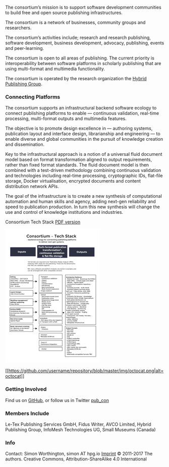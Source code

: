 <head>
    <!-- Metatags -->
    <meta charset="utf-8" /> <!-- doesn’t need editing -->
    <meta name="generator" content="github pages" /> <!-- doesn’t need editing -->
    <meta name="keywords" content="hybrid publishing consortium"/> <!-- edit: each keyword separated by a comma (10 is a good number) -->
    <meta name="description" content="The consortium’s mission is to support software development communities to build free and open source publishing infrastructures"/> <!-- edit: text, sentences -->
    <meta http-equiv="X-UA-Compatible" content="IE=edge"/> <!-- doesn’t need editing -->
    <meta name="viewport" content="width=device-width, initial-scale=1"/> <!-- doesn’t need editing -->
    <!-- Dublin Core -->
    <meta name="DC.title" content="Hybrid Publishing Consortium"/> <!-- doesn’t need editing -->
    <meta name="DC.contributor" content="Simon Worthington"/> <!-- edit - one meta tag per author -->
    <meta name="DC.creator" content="Simon Worthington" /> <!-- edit -->
    <meta name="DC.subject" content="free and Open-source software"> <!-- edit: comma separated (can be more than the keywords) -->
    <meta name="DC.description.abstract" content="The consortium’s mission is to support software development communities to build free and open source publishing infrastructures"/> <!-- edit: copy of the desciption -->
    <meta name="DC.date" content=""/> <!-- edit: yyyy-mm-dd -->
    <meta name="DC.type" content="home website"/> <!-- edit: choose one -->
    <meta name="DC.format" content="text/html"/> <!-- doesn’t need editing -->
    <meta name="DC.language" content="eng"/> <!-- if edit ISO 639-3 standard: http://en.wikipedia.org/wiki/ISO_639:a -->
    <meta name="DC.identifier.URL" content="http://consortium.io"/> <!-- if edit: put a url -->
    <meta name="DC.rights" content="http://www.consortium.io/LICENCE.md"/> <!-- if edit: put a url -->
    <meta name="DC.identifier" content="https://github.com/consortium"/> <!-- edit, and if no identifier it will be generated -->
    <meta name="DC.publisher" content="Hybrid Publishing Consortium"/> <!-- edit: for each publisher a new meta tag -->
    <meta name="DC.bibliographicCitation" content="Worthington, Simon. “Hybrid Publishing Consortium.” Home Page. Hybrid Publishing Consortium, December 2016. http://consortium.io/"/> <!-- doesn’t need editing -->
    <link rel="SCHEMA.DC" href="http://purl.org/dc/elements/1.1/"/> <!-- doesn’t need editing -->
    <!-- Favicons -->
    <link rel="shortcut icon" href="images/favicon.ico" />
</head>

The consortium’s mission is to support software development communities to build free and open source publishing infrastructures.

The consortium is a network of businesses, community groups and researchers.

The consortium’s activities include; research and research publishing, software development, business development, advocacy, publishing, events and peer-learning.

The consortium is open to all areas of publishing. The current priority is interoperability between software platforms in scholarly publishing that are using multi-format and multimedia functionality.

The consortium is operated by the research organization the [Hybrid Publishing Group](https://hpg.io/).

### Connecting Platforms

The consortium supports an infrastructural backend software ecology to connect publishing platforms to enable — continuous validation, real-time processing, multi-format outputs and multimedia features.
 
The objective is to promote design excellence in — authoring systems, publication layout and interface design, librarianship and engineering — to enable diverse and global communities in the pursuit of knowledge creation and dissemination.

Key to the infrastructural approach is a notion of a universal fluid document model based on format transformation aligned to output requirements, rather than fixed format standards. The fluid document model is then combined with a test-driven methodology combining continuous validation and technologies including real-time processing, cryptographic IDs, flat-file storage, Docker virtualisation, encrypted documents and content distribution network APIs.

The goal of the infrastructure is to create a new synthesis of computational automation and human skills and agency, adding next-gen reliability and speed to publication production. In turn this new synthesis will change the use and control of knowledge institutions and industries.

Consortium Tech Stack [PDF version](https://github.com/consortium/Hybrid-Publishing-Consortium/blob/master/pdf/consortium-v04.pdf)

[![Image of Consortium Tech Stack](https://github.com/consortium/Hybrid-Publishing-Consortium/blob/master/images/consortium-v04sml.png)](https://github.com/consortium/Hybrid-Publishing-Consortium/blob/master/pdf/consortium-v04.pdf)

[[https://github.com/username/repository/blob/master/img/octocat.png|alt=octocat]]

### Getting Involved
Find us on [GitHub](https://github.com/consortium), or follow us in Twitter [pub_con](https://twitter.com/pub_con)

### Members Include
Le-Tex Publishing Services GmbH, Fidus Writer, AVCO Limited, Hybrid Publishing Group, InfoMesh Technologies UG, Small Museums (Canada)

### Info
Contact: Simon Worthington, simon AT hpg.io [Imprint](imprint.md) © 2011-2017 The authors. Creative Commons, Attribution-ShareAlike 4.0 International
